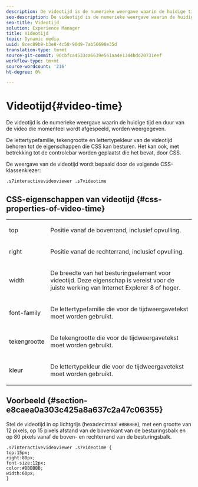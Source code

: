 ```yaml
---
description: De videotijd is de numerieke weergave waarin de huidige tijd en duur van de video die momenteel wordt afgespeeld, worden weergegeven.
seo-description: De videotijd is de numerieke weergave waarin de huidige tijd en duur van de video die momenteel wordt afgespeeld, worden weergegeven.
seo-title: Videotijd
solution: Experience Manager
title: Videotijd
topic: Dynamic media
uuid: 8cec89b9-b3e8-4c58-90d9-7ab56698e35d
translation-type: tm+mt
source-git-commit: 90cbfca4533ca6639e561aa4e1344bdd20731eef
workflow-type: tm+mt
source-wordcount: '216'
ht-degree: 0%

---
```



# Videotijd{#video-time}

De videotijd is de numerieke weergave waarin de huidige tijd en duur van de video die momenteel wordt afgespeeld, worden weergegeven.

<!--<a id="section_061E550C1C1D4DB2BD663A898895B38C"></a>-->

De lettertypefamilie, tekengrootte en lettertypekleur van de videotijd behoren tot de eigenschappen die CSS kan besturen. Het kan ook, met betrekking tot de controlebar worden geplaatst die het bevat, door CSS.

De weergave van de videotijd wordt bepaald door de volgende CSS-klassenkiezer:

```
.s7interactivevideoviewer .s7videotime
```

## CSS-eigenschappen van videotijd {#css-properties-of-video-time}

<table id="table_C48C56E696304C9BAFEE71BA9EA9A174"> 
 <tbody> 
  <tr> 
   <td colname="col1"> <p> <span class="codeph"> top  </span> </p> </td> 
   <td colname="col2"> <p>Positie vanaf de bovenrand, inclusief opvulling. </p> </td> 
  </tr> 
  <tr> 
   <td colname="col1"> <p> <span class="codeph"> right  </span> </p> </td> 
   <td colname="col2"> <p>Positie vanaf de rechterrand, inclusief opvulling. </p> </td> 
  </tr> 
  <tr> 
   <td colname="col1"> <p> <span class="codeph"> width </span> </p> </td> 
   <td colname="col2"> <p> De breedte van het besturingselement voor videotijd. Deze eigenschap is vereist voor de juiste werking van Internet Explorer 8 of hoger. </p> </td> 
  </tr> 
  <tr> 
   <td colname="col1"> <p> <span class="codeph"> font-family  </span> </p> </td> 
   <td colname="col2"> <p>De lettertypefamilie die voor de tijdweergavetekst moet worden gebruikt. </p> </td> 
  </tr> 
  <tr> 
   <td colname="col1"> <p> <span class="codeph"> tekengrootte  </span> </p> </td> 
   <td colname="col2"> <p>De tekengrootte die voor de tijdweergavetekst moet worden gebruikt. </p> </td> 
  </tr> 
  <tr> 
   <td colname="col1"> <p> <span class="codeph"> kleur  </span> </p> </td> 
   <td colname="col2"> <p>De lettertypekleur die voor de tijdweergavetekst moet worden gebruikt. </p> </td> 
  </tr> 
 </tbody> 
</table>

## Voorbeeld {#section-e8caea0a303c425a8a637c2a47c06355}

Stel de videotijd in op lichtgrijs (hexadecimaal `#BBBBBB`), met een grootte van 12 pixels, op 15 pixels afstand van de bovenkant van de besturingsbalk en op 80 pixels vanaf de boven- en rechterrand van de besturingsbalk.

```
.s7interactivevideoviewer .s7videotime { 
top:15px; 
right:80px; 
font-size:12px; 
color:#BBBBBB; 
width:60px;  
}
```

